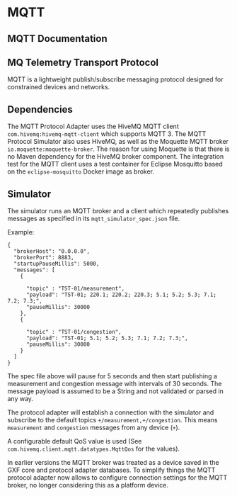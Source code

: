 <!--
SPDX-FileCopyrightText: Contributors to the Documentation project

SPDX-License-Identifier: Apache-2.0
-->

# MQTT

## MQTT Documentation

## MQ Telemetry Transport Protocol

MQTT is a lightweight publish/subscribe messaging protocol designed for constrained devices and networks.

## Dependencies

The MQTT Protocol Adapter uses the HiveMQ MQTT client `com.hivemq:hivemq-mqtt-client` which supports MQTT 3. The MQTT Protocol Simulator also uses HiveMQ, as well as the Moquette MQTT broker `io.moquette:moquette-broker`. The reason for using Moquette is that there is no Maven dependency for the HiveMQ broker component.
The integration test for the MQTT client uses a test container for Eclipse Mosquitto based on the
`eclipse-mosquitto` Docker image as broker.

## Simulator

The simulator runs an MQTT broker and a client which repeatedly publishes messages as specified in its `mqtt_simulator_spec.json` file.

Example:

```text
{
  "brokerHost": "0.0.0.0",
  "brokerPort": 8883,
  "startupPauseMillis": 5000,
  "messages": [
    {

      "topic" : "TST-01/measurement",
      "payload": "TST-01; 220.1; 220.2; 220.3; 5.1; 5.2; 5.3; 7.1; 7.2; 7.3;",
      "pauseMillis": 30000
    },
    {

      "topic" : "TST-01/congestion",
      "payload": "TST-01; 5.1; 5.2; 5.3; 7.1; 7.2; 7.3;",
      "pauseMillis": 30000
    }
  ]
}
```

The spec file above will pause for 5 seconds and then start publishing a measurement and congestion message with intervals of 30 seconds. The message payload is assumed to be a String and not validated or parsed in any way.

The protocol adapter will establish a connection with the simulator and subscribe to the default topics `+/measurement,+/congestion`. This means `measurement` and `congestion` messages from any device \(`+`\).

A configurable default QoS value is used \(See `com.hivemq.client.mqtt.datatypes.MqttQos` for the values\).

In earlier versions the MQTT broker was treated as a device saved in the GXF core and protocol
adapter databases. To simplify things the MQTT protocol adapter now allows to configure connection
settings for the MQTT broker, no longer considering this as a platform device.

